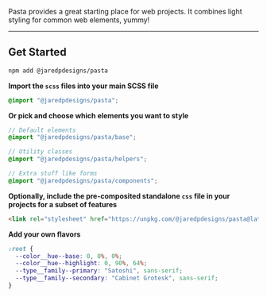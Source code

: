 <section class="preamble border__bottom color__bg--highlight--light color__border--highlight--semi flow__grid oomph__v--l padding__bottom--l padding__top--l"><p>Pasta provides a great starting place for web projects. It combines light styling for common web elements, yummy!</p></section>

---

## Get Started

```bash
npm add @jaredpdesigns/pasta
```

**Import the `scss` files into your main SCSS file**

```scss
@import "@jaredpdesigns/pasta";
```

**Or pick and choose which elements you want to style**

```scss
// Default elements
@import "@jaredpdesigns/pasta/base";

// Utility classes
@import "@jaredpdesigns/pasta/helpers";

// Extra stuff like forms
@import "@jaredpdesigns/pasta/components";
```

**Optionally, include the pre-composited standalone `css` file in your projects for a subset of features**

```html
<link rel="stylesheet" href="https://unpkg.com/@jaredpdesigns/pasta@latest/pasta.css"/>
```

**Add your own flavors**

```css
:root {
  --color__hue--base: 0, 0%, 0%;
  --color__hue--highlight: 0, 90%, 64%;
  --type__family--primary: "Satoshi", sans-serif;
  --type__family--secondary: "Cabinet Grotesk", sans-serif;
}
```
